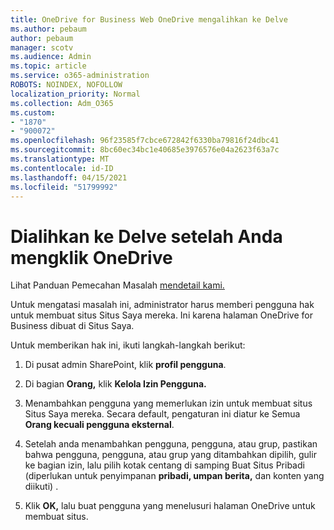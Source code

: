 ```yaml
---
title: OneDrive for Business Web OneDrive mengalihkan ke Delve
ms.author: pebaum
author: pebaum
manager: scotv
ms.audience: Admin
ms.topic: article
ms.service: o365-administration
ROBOTS: NOINDEX, NOFOLLOW
localization_priority: Normal
ms.collection: Adm_O365
ms.custom:
- "1870"
- "900072"
ms.openlocfilehash: 96f23585f7cbce672842f6330ba79816f24dbc41
ms.sourcegitcommit: 8bc60ec34bc1e40685e3976576e04a2623f63a7c
ms.translationtype: MT
ms.contentlocale: id-ID
ms.lasthandoff: 04/15/2021
ms.locfileid: "51799992"
---
```

# <a name="redirected-to-delve-after-you-click-onedrive"></a>Dialihkan ke Delve setelah Anda mengklik OneDrive

Lihat Panduan Pemecahan Masalah [mendetail kami.](https://docs.microsoft.com/sharepoint/support/sites/troubleshooting-guide-for-sites-stopped-at-provisioning)

Untuk mengatasi masalah ini, administrator harus memberi pengguna hak untuk membuat situs Situs Saya mereka. Ini karena halaman OneDrive for Business dibuat di Situs Saya.

Untuk memberikan hak ini, ikuti langkah-langkah berikut:

1. Di pusat admin SharePoint, klik **profil pengguna**.

2. Di bagian **Orang,** klik **Kelola Izin Pengguna.**

3. Menambahkan pengguna yang memerlukan izin untuk membuat situs Situs Saya mereka. Secara default, pengaturan ini diatur ke Semua **Orang kecuali pengguna eksternal**.

4. Setelah anda menambahkan pengguna, pengguna, atau grup, pastikan bahwa pengguna, pengguna, atau  grup yang ditambahkan dipilih, gulir ke bagian izin, lalu pilih kotak centang di samping Buat Situs Pribadi (diperlukan untuk penyimpanan **pribadi, umpan berita,** dan konten yang diikuti) .

5. Klik **OK,** lalu buat pengguna yang menelusuri halaman OneDrive untuk membuat situs.
